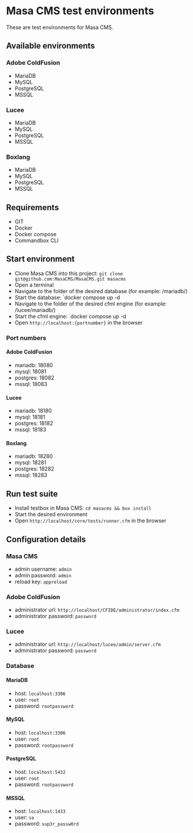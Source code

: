 
# Masa CMS test environments

These are test environments for Masa CMS.

## Available environments

### Adobe ColdFusion

* MariaDB
* MySQL
* PostgreSQL
* MSSQL

### Lucee

* MariaDB
* MySQL
* PostgreSQL
* MSSQL

### Boxlang

* MariaDB
* MySQL
* PostgreSQL
* MSSQL

## Requirements

* GIT
* Docker
* Docker compose
* Commandbox CLI

## Start environment

* Clone Masa CMS into this project: `git clone git@github.com:MasaCMS/MasaCMS.git masacms`
* Open a terminal
* Navigate to the folder of the desired database (for example: /mariadb/)
* Start the database: `docker compose up -d
* Navigate to the folder of the desired cfml engine (for example: /lucee/mariadb/)
* Start the cfml engine: `docker compose up -d
* Open `http://localhost:{portnumber}` in the browser

### Port numbers

#### Adobe ColdFusion

* mariadb: 18080
* mysql: 18081
* postgres: 18082
* mssql: 18083

#### Lucee

* mariadb: 18180
* mysql: 18181
* postgres: 18182
* mssql: 18183

#### Boxlang

* mariadb: 18280
* mysql: 18281
* postgres: 18282
* mssql: 18283

## Run test suite

* Install testbox in Masa CMS: `cd masacms && box install`
* Start the desired environment
* Open `http://localhost/core/tests/runner.cfm` in the browser

## Configuration details

### Masa CMS

* admin username: `admin`
* admin password: `admin`
* reload key: `appreload`

### Adobe ColdFusion

* administrator url: `http://localhost/CFIDE/administrator/index.cfm`
* administrator password: `password`

### Lucee

* administrator url: `http://localhost/lucee/admin/server.cfm`
* administrator password: `password`

### Database

#### MariaDB

* host: `localhost:3306`
* user: `root`
* password: `rootpassword`

#### MySQL

* host: `localhost:3306`
* user: `root`
* password: `rootpassword`

#### PostgreSQL

* host: `localhost:5432`
* user: `root`
* password: `rootpassword`

#### MSSQL

* host: `localhost:1433`
* user: `sa`
* password: `sup3r_passw0rd`

